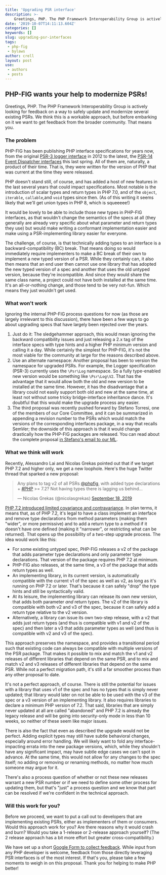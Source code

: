 ```yaml
---
title: 'Upgrading PSR interface'
description: >-
    Greetings, PHP. The PHP Framework Interoperability Group is actively looking for feedback on a way to safely update and modernize several existing PSRs. We think this is a workable approach, but before embarking on it we want to get feedback from the broader community. That means you.
date: '2019-10-07T14:11:13.604Z'
categories: []
keywords: []
slug: upgrading-psr-interfaces
tags:
 - php-fig
 - bylaws
author: crell
layout: post
use:
 - authors
 - posts
---
```


## PHP-FIG wants your help to modernize PSRs!

Greetings, PHP. The PHP Framework Interoperability Group is actively looking for feedback on a way to safely update and modernize several existing PSRs. We think this is a workable approach, but before embarking on it we want to get feedback from the broader community. That means you.

### The problem

PHP-FIG has been publishing PHP interface specifications for years now, from the original [PSR-3 logger interface](https://github.com/php-fig/log) in 2012 to the latest, the [PSR-14 Event Dispatcher interfaces](https://github.com/php-fig/event-dispatcher) this last spring. All of them are, naturally, a product of their time. That is, they were written for the version of PHP that was current at the time they were released.

PHP doesn't stand still, of course, and has added a host of new features in the last several years that could impact specifications. Most notable is the introduction of scalar types and return types in PHP 7.0, and of the `object`, `iterable`, `callable`,and `void` types since then. (As of this writing it seems likely that we'll get union types in PHP 8, which is squeeeee!)

It would be lovely to be able to include those new types in PHP-FIG interfaces, as that wouldn't change the semantics of the specs at all (they generally are already very specific about what parameter and return types they use) but would make writing a conformant implementation easier and make using a PSR-implementing library easier for everyone.

The challenge, of course, is that technically adding types to an interface is a backward-compatibility (BC) break. That means doing so would immediately require implementers to make a BC break of their own to implement a new typed version of a PSR. While they certainly can, it also then means that an end user then cannot use one library that has adopted the new typed version of a spec and another that uses the old untyped version, because they're incompatible. And since they would share the same class name, a project could not have both installed at the same time. It's an all-or-nothing change, and those tend to be very not-fun. Which means they just wouldn't get used.

### What won't work

Ignoring the internal PHP-FIG process questions for now (as those are largely irrelevant to this discussion), there have been a few ways to go about upgrading specs that have largely been rejected over the years.

1. Just do it: The sledgehammer approach, this would mean ignoring the backward compatibility issues and just releasing a 2.x tag of the interface specs with type hints and a higher PHP minimum version and calling it a day. While certainly the simplest for PHP-FIG, it's not the most viable for the community at large for the reasons described above.
2. Use an alternate namespace: Another proposal has been to version the namespace for upgraded PSRs. For example, the Logger specification (PSR-3) currently uses the `\Psr\Log` namespace. So a fully type-enabled new version would be something like `\Psr\Log\V2`. That has the advantage that it would allow both the old and new version to be installed at the same time. However, it has the disadvantage that a library could not easily support both old and new at the same time, at least not without some tricky bridge-interface inheritance dance. It's doubtful that this would make the upgrade process any easier.
3. The third proposal was recently pushed forward by Stefano Torresi, one of the members of our Core Committee, and it can be summarized in appending a revision number to the PSRs which would match the versions of the corresponding interfaces package, in a way that recalls SemVer; the downside of this approach is that it would change drastically how the PHP-FIG packages are released. You can read about the complete proposal [in Stefano's email to our ML](https://groups.google.com/d/msg/php-fig/OyC3plRYhqg/u03zLMv0BQAJ).

### What we think will work

Recently, Alessandro Lai and Nicolas Grekas pointed out that if we target PHP 7.2 and higher only, we get a new loophole. Here's the huge Twitter thread that sparked a new proposal:

<blockquote class="twitter-tweet"><p lang="en" dir="ltr">Any plans to tag v2 of all PSRs <a href="https://twitter.com/phpfig?ref_src=twsrc%5Etfw">@phpfig</a>, with added type declarations + <a href="https://twitter.com/hashtag/PHP?src=hash&amp;ref_src=twsrc%5Etfw">#PHP</a> &gt;= 7.2? Not having types there is lagging us behind...</p>&mdash; Nicolas Grekas (@nicolasgrekas) <a href="https://twitter.com/nicolasgrekas/status/1174290079105392645?ref_src=twsrc%5Etfw">September 18, 2019</a></blockquote> <script async src="https://platform.twitter.com/widgets.js" charset="utf-8"></script>

[PHP 7.2 introduced limited covariance and contravariance](https://wiki.php.net/rfc/parameter-no-type-variance). In plan terms, it means that, as of PHP 7.2, it's legal to have a class implement an interface and remove type declarations from method parameters (making them "wider", or more permissive) and to add a return type to a method if it doesn't have one defined (making it "narrower", or restricting what can be returned). That opens up the possibility of a two-step upgrade process. The idea would work like this:

* For some existing untyped spec, PHP-FIG releases a v2 of the package that adds parameter type declarations and only parameter type declarations. That version of the package requires PHP 7.2 at minimum.
* PHP-FIG also releases, at the same time, a v3 of the package that adds return types as well.
* An implementing library, in its current version, is automatically compatible with the current v1 of the spec as well as v2, as long as it's running on PHP 7.2 or later. That's because it can safely "drop" the type hints and still be syntactically valid.
* At its leisure, the implementing library can release its own new version, that adds both parameter *and* return types. The v2 of the library is compatible with both v2 and v3 of the spec, because it can safely add a return type relative to the v2 version.
* Alternatively, a library can issue its own two-step release, with a v2 that adds just return types (and thus is compatible with v1 and v2 of the spec) and then later a v3 that adds parameter types as well (and thus is compatible with v2 and v3 of the spec).

This approach preserves the namespace, and provides a transitional period such that existing code can always be compatible with multiple versions of the PSR package. That makes it possible to mix and match the v1 and v2 releases of different libraries that depend on the same PSR, and to mix and match v2 and v3 releases of different libraries that depend on the same PSR. While not a perfect migration path, it's still a far smoother process than any other proposal to date.

It's not a perfect approach, of course. There is still the potential for issues with a library that uses v1 of the spec and has no types that is simply never updated; that library would later on not be able to be used with the v3 of the spec or a v3 version of an implementing library. It also requires libraries to declare a minimum PHP version of 7.2. That said, libraries that are simply never updated at all are called "abandoned" and PHP 7.2 is already the legacy release and will be going into security-only mode in less than 10 weeks, so neither of these seem like major issues.

There is also the fact that even as described the upgrade would not be perfect. Adding explicit types may still have subtle behavioral changes, especially around error handling. We will likely want to fold any interface-impacting errata into the new package versions, which, while they shouldn't have any significant impact, may have subtle edge cases we can't spot in advance. At the same time, this would not allow for any changes to the spec itself; no adding or removing or renaming methods, no matter how much someone may argue for it.

There's also a process question of whether or not these new releases warrant a new PSR number or if we need to define some other process for updating them, but that's "just" a process question and we know that part can be resolved if we're confident in the technical approach.

### Will this work for you?

Before we proceed, we want to put a call out to developers that are implementing existing PSRs, either as implementers of them or consumers. Would this approach work for you? Are there reasons why it would crash and burn? Would you take a 1-release or 2-release approach yourself? (The 2 release approach has a bit more effort but greater cross-compatibility.)

We have set up a short [Google Form to collect feedback](https://docs.google.com/forms/d/e/1FAIpQLSf9q_cdsY00WSZ6fSia9Qq9ErDIeexNzNeEFsfRHd8pTFYF4g/viewform). While input from any PHP developer is welcome, feedback from those directly leveraging PSR interfaces is of the most interest. If that's you, please take a few moments to weigh in on this proposal. Thank you for helping to make PHP better!

